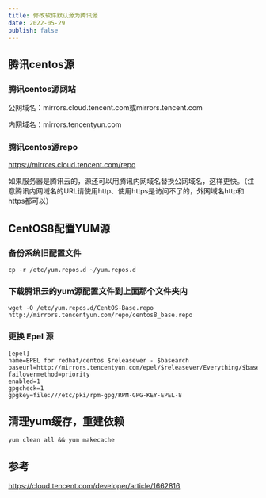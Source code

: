 ```yaml
---
title: 修改软件默认源为腾讯源
date: 2022-05-29
publish: false
---
```


## 腾讯centos源

### 腾讯centos源网站

公网域名：mirrors.cloud.tencent.com或mirrors.tencent.com

内网域名：mirrors.tencentyun.com

### 腾讯centos源repo

<https://mirrors.cloud.tencent.com/repo>

如果服务器是腾讯云的，源还可以用腾讯内网域名替换公网域名，这样更快。（注意腾讯内网域名的URL请使用http、使用https是访问不了的，外网域名http和https都可以）

## CentOS8配置YUM源

### 备份系统旧配置文件

`cp -r /etc/yum.repos.d ~/yum.repos.d`

### 下载腾讯云的yum源配置文件到上面那个文件夹内

`wget -O /etc/yum.repos.d/CentOS-Base.repo http://mirrors.tencentyun.com/repo/centos8_base.repo`

### 更换 Epel 源

```CentOS-Epel.repo
[epel]
name=EPEL for redhat/centos $releasever - $basearch
baseurl=http://mirrors.tencentyun.com/epel/$releasever/Everything/$basearch
failovermethod=priority
enabled=1
gpgcheck=1
gpgkey=file:///etc/pki/rpm-gpg/RPM-GPG-KEY-EPEL-8
```

## 清理yum缓存，重建依赖

`yum clean all && yum makecache`

## 参考

<https://cloud.tencent.com/developer/article/1662816>

